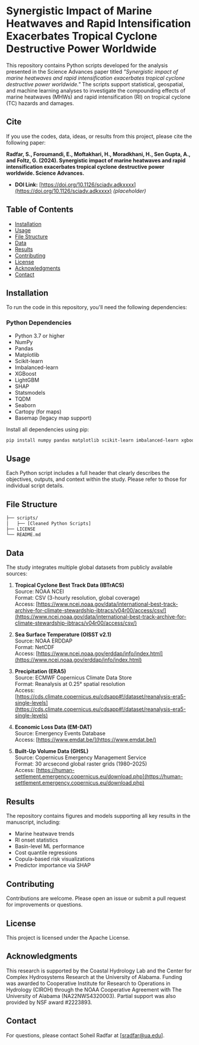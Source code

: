 # Synergistic Impact of Marine Heatwaves and Rapid Intensification Exacerbates Tropical Cyclone Destructive Power Worldwide

This repository contains Python scripts developed for the analysis presented in the Science Advances paper titled *"Synergistic impact of marine heatwaves and rapid intensification exacerbates tropical cyclone destructive power worldwide."* The scripts support statistical, geospatial, and machine learning analyses to investigate the compounding effects of marine heatwaves (MHWs) and rapid intensification (RI) on tropical cyclone (TC) hazards and damages.

## Cite

If you use the codes, data, ideas, or results from this project, please cite the following paper:

**Radfar, S., Foroumandi, E., Moftakhari, H., Moradkhani, H., Sen Gupta, A., and Foltz, G. (2024). Synergistic impact of marine heatwaves and rapid intensification exacerbates tropical cyclone destructive power worldwide. Science Advances.**

- **DOI Link:** [https://doi.org/10.1126/sciadv.adkxxxx](https://doi.org/10.1126/sciadv.adkxxxx) *(placeholder)*

## Table of Contents

- [Installation](#installation)
- [Usage](#usage)
- [File Structure](#file-structure)
- [Data](#data)
- [Results](#results)
- [Contributing](#contributing)
- [License](#license)
- [Acknowledgments](#acknowledgments)
- [Contact](#contact)

## Installation

To run the code in this repository, you'll need the following dependencies:

### Python Dependencies
- Python 3.7 or higher
- NumPy
- Pandas
- Matplotlib
- Scikit-learn
- Imbalanced-learn
- XGBoost
- LightGBM
- SHAP
- Statsmodels
- TQDM
- Seaborn
- Cartopy (for maps)
- Basemap (legacy map support)

Install all dependencies using pip:
```bash
pip install numpy pandas matplotlib scikit-learn imbalanced-learn xgboost lightgbm shap statsmodels tqdm seaborn cartopy basemap
```

## Usage

Each Python script includes a full header that clearly describes the objectives, outputs, and context within the study. Please refer to those for individual script details.

## File Structure
```bash
├── scripts/
│   ├── [Cleaned Python Scripts]
├── LICENSE
└── README.md
```

## Data

The study integrates multiple global datasets from publicly available sources:

1. **Tropical Cyclone Best Track Data (IBTrACS)**  
   Source: NOAA NCEI  
   Format: CSV (3-hourly resolution, global coverage)  
   Access: [https://www.ncei.noaa.gov/data/international-best-track-archive-for-climate-stewardship-ibtracs/v04r00/access/csv/](https://www.ncei.noaa.gov/data/international-best-track-archive-for-climate-stewardship-ibtracs/v04r00/access/csv/)

2. **Sea Surface Temperature (OISST v2.1)**  
   Source: NOAA ERDDAP  
   Format: NetCDF  
   Access: [https://www.ncei.noaa.gov/erddap/info/index.html](https://www.ncei.noaa.gov/erddap/info/index.html)

3. **Precipitation (ERA5)**  
   Source: ECMWF Copernicus Climate Data Store  
   Format: Reanalysis at 0.25° spatial resolution  
   Access: [https://cds.climate.copernicus.eu/cdsapp#!/dataset/reanalysis-era5-single-levels](https://cds.climate.copernicus.eu/cdsapp#!/dataset/reanalysis-era5-single-levels)

4. **Economic Loss Data (EM-DAT)**  
   Source: Emergency Events Database  
   Access: [https://www.emdat.be/](https://www.emdat.be/)

5. **Built-Up Volume Data (GHSL)**  
   Source: Copernicus Emergency Management Service  
   Format: 30 arcsecond global raster grids (1980–2025)  
   Access: [https://human-settlement.emergency.copernicus.eu/download.php](https://human-settlement.emergency.copernicus.eu/download.php)

## Results

The repository contains figures and models supporting all key results in the manuscript, including:
- Marine heatwave trends
- RI onset statistics
- Basin-level ML performance
- Cost quantile regressions
- Copula-based risk visualizations
- Predictor importance via SHAP

## Contributing

Contributions are welcome. Please open an issue or submit a pull request for improvements or questions.

## License

This project is licensed under the Apache License.

## Acknowledgments

This research is supported by the Coastal Hydrology Lab and the Center for Complex Hydrosystems Research at the University of Alabama. Funding was awarded to Cooperative Institute for Research to Operations in Hydrology (CIROH) through the NOAA Cooperative Agreement with The University of Alabama (NA22NWS4320003). Partial support was also provided by NSF award #2223893.

## Contact

For questions, please contact Soheil Radfar at [sradfar@ua.edu].
